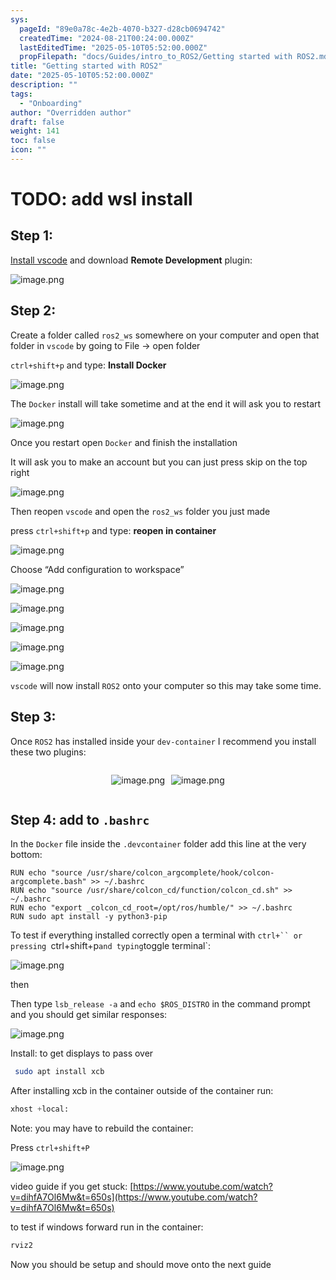 ```yaml
---
sys:
  pageId: "89e0a78c-4e2b-4070-b327-d28cb0694742"
  createdTime: "2024-08-21T00:24:00.000Z"
  lastEditedTime: "2025-05-10T05:52:00.000Z"
  propFilepath: "docs/Guides/intro_to_ROS2/Getting started with ROS2.md"
title: "Getting started with ROS2"
date: "2025-05-10T05:52:00.000Z"
description: ""
tags:
  - "Onboarding"
author: "Overridden author"
draft: false
weight: 141
toc: false
icon: ""
---
```


# TODO: add wsl install

## Step 1:

[Install vscode](https://code.visualstudio.com/download) and download **Remote Development** plugin:

![image.png](https://prod-files-secure.s3.us-west-2.amazonaws.com/d518164a-d88e-44d1-a4ee-3adb3bd8bce0/efb52993-1881-4a40-b95e-6f020334f022/image.png?X-Amz-Algorithm=AWS4-HMAC-SHA256&X-Amz-Content-Sha256=UNSIGNED-PAYLOAD&X-Amz-Credential=ASIAZI2LB466XKHT7DMV%2F20250707%2Fus-west-2%2Fs3%2Faws4_request&X-Amz-Date=20250707T091246Z&X-Amz-Expires=3600&X-Amz-Security-Token=IQoJb3JpZ2luX2VjEGYaCXVzLXdlc3QtMiJHMEUCIES%2FpJAzZl0pSl%2F9aPfPxz%2BFBIC37%2FigqEeYqfp4wX68AiEAtqeiQLg7EFIfoQBPY6fWDkQtnrPqADn8t177E7l6MNEq%2FwMIbxAAGgw2Mzc0MjMxODM4MDUiDFP4jAA6AMp0bDbfPCrcA3tOijIMdm1Dj6W5wZ6CS1EEaXbPGL1yzfzlvbPjjc1QzDyraJ8rIGm%2BEcAgyBvfWtoUThn%2FEwmaBo7qc2i8RQKFsjCxh1wiraUiTkyg9dXtlM7G9iMx51wV8jGZqtnBJ3CHFhDT1kaKgI%2Fg7gti%2FdC0JpeIAcJ4qXGBWUczFEX0jG2v0y5qoebfqhySZWgNZfcIpc9Oif%2FNPuYXuDCvblp8PY0XcWgJ6R0SLSeEQF4v0IQ%2BIS6tb2SV2aAhdsIGqw9ocyaoG%2Bp8L4O8d4WvalUs4fbHPHHyuzqloEf2%2FlZDxMkkt7P9rPXGEuLrY6%2FLBQsXitikHpONnm6vEKGtY3RTCHoYNazsHtD%2FT%2FLy9QWBIbHHGBq1U9ZGDi8R%2BEHFMHxw8Rj9IV7%2FqC4PlBcPRyR%2FRb%2F0I4%2Bbu8V2NabidqFjQsNIdRoRGpNY%2FSOKq4fZ8mlVrPMmpTuPZZmRD%2FEkJW%2BAPR5awEMElrmvFosNP70wtkCh63s9CXiMU0GeWTjozcoDFHKDvmsqEXBG217kOwVAG8GFJTePUNnpvXAm8P059TMEOJi5d4HVMbdAb1N7OJI%2BSM%2FeaGPAG0dGPvMZ8x5IyBJHcYvLcmNQGkXVBFdjhx%2BD%2FN0gbQAuVjBmMK67rcMGOqUBNRjOGo%2F3b3PCbksVuWUHw9WVdpcmLotD1r2mwKRkGA5AnxLv7GjYJEBckIPT8tlKFx67z4ioNq7u3xtf8DZe3Mc9LgntmS58XlJky7a6PpI9m7JRmV7Pfp1iZ9KImNayUeBHukNny7miKlCAG6K%2B%2Fc1f3hDNcJ7ChnaDe6s2mebYWsaNOrrPkj6NTIC7KiXEPtnJ%2BujkKnfQRI2N3Z9xVCKa6VV9&X-Amz-Signature=f3eaf6b2a484c66e6965376e10765b8ac9fa360a20a38a5c70f73a274299827b&X-Amz-SignedHeaders=host&x-amz-checksum-mode=ENABLED&x-id=GetObject)

## Step 2:

Create a folder called `ros2_ws` somewhere on your computer and open that folder in `vscode` by going to File → open folder 

`ctrl+shift+p` and type: **Install Docker**

![image.png](https://prod-files-secure.s3.us-west-2.amazonaws.com/d518164a-d88e-44d1-a4ee-3adb3bd8bce0/2269dc0e-1cd5-47ff-bceb-c04ad9b2eab0/image.png?X-Amz-Algorithm=AWS4-HMAC-SHA256&X-Amz-Content-Sha256=UNSIGNED-PAYLOAD&X-Amz-Credential=ASIAZI2LB466XKHT7DMV%2F20250707%2Fus-west-2%2Fs3%2Faws4_request&X-Amz-Date=20250707T091246Z&X-Amz-Expires=3600&X-Amz-Security-Token=IQoJb3JpZ2luX2VjEGYaCXVzLXdlc3QtMiJHMEUCIES%2FpJAzZl0pSl%2F9aPfPxz%2BFBIC37%2FigqEeYqfp4wX68AiEAtqeiQLg7EFIfoQBPY6fWDkQtnrPqADn8t177E7l6MNEq%2FwMIbxAAGgw2Mzc0MjMxODM4MDUiDFP4jAA6AMp0bDbfPCrcA3tOijIMdm1Dj6W5wZ6CS1EEaXbPGL1yzfzlvbPjjc1QzDyraJ8rIGm%2BEcAgyBvfWtoUThn%2FEwmaBo7qc2i8RQKFsjCxh1wiraUiTkyg9dXtlM7G9iMx51wV8jGZqtnBJ3CHFhDT1kaKgI%2Fg7gti%2FdC0JpeIAcJ4qXGBWUczFEX0jG2v0y5qoebfqhySZWgNZfcIpc9Oif%2FNPuYXuDCvblp8PY0XcWgJ6R0SLSeEQF4v0IQ%2BIS6tb2SV2aAhdsIGqw9ocyaoG%2Bp8L4O8d4WvalUs4fbHPHHyuzqloEf2%2FlZDxMkkt7P9rPXGEuLrY6%2FLBQsXitikHpONnm6vEKGtY3RTCHoYNazsHtD%2FT%2FLy9QWBIbHHGBq1U9ZGDi8R%2BEHFMHxw8Rj9IV7%2FqC4PlBcPRyR%2FRb%2F0I4%2Bbu8V2NabidqFjQsNIdRoRGpNY%2FSOKq4fZ8mlVrPMmpTuPZZmRD%2FEkJW%2BAPR5awEMElrmvFosNP70wtkCh63s9CXiMU0GeWTjozcoDFHKDvmsqEXBG217kOwVAG8GFJTePUNnpvXAm8P059TMEOJi5d4HVMbdAb1N7OJI%2BSM%2FeaGPAG0dGPvMZ8x5IyBJHcYvLcmNQGkXVBFdjhx%2BD%2FN0gbQAuVjBmMK67rcMGOqUBNRjOGo%2F3b3PCbksVuWUHw9WVdpcmLotD1r2mwKRkGA5AnxLv7GjYJEBckIPT8tlKFx67z4ioNq7u3xtf8DZe3Mc9LgntmS58XlJky7a6PpI9m7JRmV7Pfp1iZ9KImNayUeBHukNny7miKlCAG6K%2B%2Fc1f3hDNcJ7ChnaDe6s2mebYWsaNOrrPkj6NTIC7KiXEPtnJ%2BujkKnfQRI2N3Z9xVCKa6VV9&X-Amz-Signature=e96d101a8455eb853b9580d664fc42dbac1dec9d250cf1399d2f547e44ce784c&X-Amz-SignedHeaders=host&x-amz-checksum-mode=ENABLED&x-id=GetObject)

The `Docker` install will take sometime and at the end it will ask you to restart

![image.png](https://prod-files-secure.s3.us-west-2.amazonaws.com/d518164a-d88e-44d1-a4ee-3adb3bd8bce0/ed233f78-be33-4b1f-b89c-9c346c0e961e/image.png?X-Amz-Algorithm=AWS4-HMAC-SHA256&X-Amz-Content-Sha256=UNSIGNED-PAYLOAD&X-Amz-Credential=ASIAZI2LB466XKHT7DMV%2F20250707%2Fus-west-2%2Fs3%2Faws4_request&X-Amz-Date=20250707T091246Z&X-Amz-Expires=3600&X-Amz-Security-Token=IQoJb3JpZ2luX2VjEGYaCXVzLXdlc3QtMiJHMEUCIES%2FpJAzZl0pSl%2F9aPfPxz%2BFBIC37%2FigqEeYqfp4wX68AiEAtqeiQLg7EFIfoQBPY6fWDkQtnrPqADn8t177E7l6MNEq%2FwMIbxAAGgw2Mzc0MjMxODM4MDUiDFP4jAA6AMp0bDbfPCrcA3tOijIMdm1Dj6W5wZ6CS1EEaXbPGL1yzfzlvbPjjc1QzDyraJ8rIGm%2BEcAgyBvfWtoUThn%2FEwmaBo7qc2i8RQKFsjCxh1wiraUiTkyg9dXtlM7G9iMx51wV8jGZqtnBJ3CHFhDT1kaKgI%2Fg7gti%2FdC0JpeIAcJ4qXGBWUczFEX0jG2v0y5qoebfqhySZWgNZfcIpc9Oif%2FNPuYXuDCvblp8PY0XcWgJ6R0SLSeEQF4v0IQ%2BIS6tb2SV2aAhdsIGqw9ocyaoG%2Bp8L4O8d4WvalUs4fbHPHHyuzqloEf2%2FlZDxMkkt7P9rPXGEuLrY6%2FLBQsXitikHpONnm6vEKGtY3RTCHoYNazsHtD%2FT%2FLy9QWBIbHHGBq1U9ZGDi8R%2BEHFMHxw8Rj9IV7%2FqC4PlBcPRyR%2FRb%2F0I4%2Bbu8V2NabidqFjQsNIdRoRGpNY%2FSOKq4fZ8mlVrPMmpTuPZZmRD%2FEkJW%2BAPR5awEMElrmvFosNP70wtkCh63s9CXiMU0GeWTjozcoDFHKDvmsqEXBG217kOwVAG8GFJTePUNnpvXAm8P059TMEOJi5d4HVMbdAb1N7OJI%2BSM%2FeaGPAG0dGPvMZ8x5IyBJHcYvLcmNQGkXVBFdjhx%2BD%2FN0gbQAuVjBmMK67rcMGOqUBNRjOGo%2F3b3PCbksVuWUHw9WVdpcmLotD1r2mwKRkGA5AnxLv7GjYJEBckIPT8tlKFx67z4ioNq7u3xtf8DZe3Mc9LgntmS58XlJky7a6PpI9m7JRmV7Pfp1iZ9KImNayUeBHukNny7miKlCAG6K%2B%2Fc1f3hDNcJ7ChnaDe6s2mebYWsaNOrrPkj6NTIC7KiXEPtnJ%2BujkKnfQRI2N3Z9xVCKa6VV9&X-Amz-Signature=9b41bec0b9808cddbf120ba97012671e4fe3b7cc600172ad264685b6bf099d5c&X-Amz-SignedHeaders=host&x-amz-checksum-mode=ENABLED&x-id=GetObject)

Once you restart open `Docker` and finish the installation

It will ask you to make an account but you can just press skip on the top right

![image.png](https://prod-files-secure.s3.us-west-2.amazonaws.com/d518164a-d88e-44d1-a4ee-3adb3bd8bce0/21010ad9-1659-4fd9-9f59-9932a09b2a3d/image.png?X-Amz-Algorithm=AWS4-HMAC-SHA256&X-Amz-Content-Sha256=UNSIGNED-PAYLOAD&X-Amz-Credential=ASIAZI2LB466XKHT7DMV%2F20250707%2Fus-west-2%2Fs3%2Faws4_request&X-Amz-Date=20250707T091246Z&X-Amz-Expires=3600&X-Amz-Security-Token=IQoJb3JpZ2luX2VjEGYaCXVzLXdlc3QtMiJHMEUCIES%2FpJAzZl0pSl%2F9aPfPxz%2BFBIC37%2FigqEeYqfp4wX68AiEAtqeiQLg7EFIfoQBPY6fWDkQtnrPqADn8t177E7l6MNEq%2FwMIbxAAGgw2Mzc0MjMxODM4MDUiDFP4jAA6AMp0bDbfPCrcA3tOijIMdm1Dj6W5wZ6CS1EEaXbPGL1yzfzlvbPjjc1QzDyraJ8rIGm%2BEcAgyBvfWtoUThn%2FEwmaBo7qc2i8RQKFsjCxh1wiraUiTkyg9dXtlM7G9iMx51wV8jGZqtnBJ3CHFhDT1kaKgI%2Fg7gti%2FdC0JpeIAcJ4qXGBWUczFEX0jG2v0y5qoebfqhySZWgNZfcIpc9Oif%2FNPuYXuDCvblp8PY0XcWgJ6R0SLSeEQF4v0IQ%2BIS6tb2SV2aAhdsIGqw9ocyaoG%2Bp8L4O8d4WvalUs4fbHPHHyuzqloEf2%2FlZDxMkkt7P9rPXGEuLrY6%2FLBQsXitikHpONnm6vEKGtY3RTCHoYNazsHtD%2FT%2FLy9QWBIbHHGBq1U9ZGDi8R%2BEHFMHxw8Rj9IV7%2FqC4PlBcPRyR%2FRb%2F0I4%2Bbu8V2NabidqFjQsNIdRoRGpNY%2FSOKq4fZ8mlVrPMmpTuPZZmRD%2FEkJW%2BAPR5awEMElrmvFosNP70wtkCh63s9CXiMU0GeWTjozcoDFHKDvmsqEXBG217kOwVAG8GFJTePUNnpvXAm8P059TMEOJi5d4HVMbdAb1N7OJI%2BSM%2FeaGPAG0dGPvMZ8x5IyBJHcYvLcmNQGkXVBFdjhx%2BD%2FN0gbQAuVjBmMK67rcMGOqUBNRjOGo%2F3b3PCbksVuWUHw9WVdpcmLotD1r2mwKRkGA5AnxLv7GjYJEBckIPT8tlKFx67z4ioNq7u3xtf8DZe3Mc9LgntmS58XlJky7a6PpI9m7JRmV7Pfp1iZ9KImNayUeBHukNny7miKlCAG6K%2B%2Fc1f3hDNcJ7ChnaDe6s2mebYWsaNOrrPkj6NTIC7KiXEPtnJ%2BujkKnfQRI2N3Z9xVCKa6VV9&X-Amz-Signature=7b0ebce73742023590e9db4e618faa54a7480e6ee3ddd533028a7db04c3449ae&X-Amz-SignedHeaders=host&x-amz-checksum-mode=ENABLED&x-id=GetObject)

Then reopen `vscode` and open the `ros2_ws` folder you just made

press `ctrl+shift+p` and type: **reopen in container**

![image.png](https://prod-files-secure.s3.us-west-2.amazonaws.com/d518164a-d88e-44d1-a4ee-3adb3bd8bce0/4e93b8c2-41ad-488c-8095-c74205196118/image.png?X-Amz-Algorithm=AWS4-HMAC-SHA256&X-Amz-Content-Sha256=UNSIGNED-PAYLOAD&X-Amz-Credential=ASIAZI2LB466XKHT7DMV%2F20250707%2Fus-west-2%2Fs3%2Faws4_request&X-Amz-Date=20250707T091246Z&X-Amz-Expires=3600&X-Amz-Security-Token=IQoJb3JpZ2luX2VjEGYaCXVzLXdlc3QtMiJHMEUCIES%2FpJAzZl0pSl%2F9aPfPxz%2BFBIC37%2FigqEeYqfp4wX68AiEAtqeiQLg7EFIfoQBPY6fWDkQtnrPqADn8t177E7l6MNEq%2FwMIbxAAGgw2Mzc0MjMxODM4MDUiDFP4jAA6AMp0bDbfPCrcA3tOijIMdm1Dj6W5wZ6CS1EEaXbPGL1yzfzlvbPjjc1QzDyraJ8rIGm%2BEcAgyBvfWtoUThn%2FEwmaBo7qc2i8RQKFsjCxh1wiraUiTkyg9dXtlM7G9iMx51wV8jGZqtnBJ3CHFhDT1kaKgI%2Fg7gti%2FdC0JpeIAcJ4qXGBWUczFEX0jG2v0y5qoebfqhySZWgNZfcIpc9Oif%2FNPuYXuDCvblp8PY0XcWgJ6R0SLSeEQF4v0IQ%2BIS6tb2SV2aAhdsIGqw9ocyaoG%2Bp8L4O8d4WvalUs4fbHPHHyuzqloEf2%2FlZDxMkkt7P9rPXGEuLrY6%2FLBQsXitikHpONnm6vEKGtY3RTCHoYNazsHtD%2FT%2FLy9QWBIbHHGBq1U9ZGDi8R%2BEHFMHxw8Rj9IV7%2FqC4PlBcPRyR%2FRb%2F0I4%2Bbu8V2NabidqFjQsNIdRoRGpNY%2FSOKq4fZ8mlVrPMmpTuPZZmRD%2FEkJW%2BAPR5awEMElrmvFosNP70wtkCh63s9CXiMU0GeWTjozcoDFHKDvmsqEXBG217kOwVAG8GFJTePUNnpvXAm8P059TMEOJi5d4HVMbdAb1N7OJI%2BSM%2FeaGPAG0dGPvMZ8x5IyBJHcYvLcmNQGkXVBFdjhx%2BD%2FN0gbQAuVjBmMK67rcMGOqUBNRjOGo%2F3b3PCbksVuWUHw9WVdpcmLotD1r2mwKRkGA5AnxLv7GjYJEBckIPT8tlKFx67z4ioNq7u3xtf8DZe3Mc9LgntmS58XlJky7a6PpI9m7JRmV7Pfp1iZ9KImNayUeBHukNny7miKlCAG6K%2B%2Fc1f3hDNcJ7ChnaDe6s2mebYWsaNOrrPkj6NTIC7KiXEPtnJ%2BujkKnfQRI2N3Z9xVCKa6VV9&X-Amz-Signature=50a0b2e8eb06be5dddb08b883cdc802fbd5b8662acdfcd45ae37464092ce4c30&X-Amz-SignedHeaders=host&x-amz-checksum-mode=ENABLED&x-id=GetObject)

Choose “Add configuration to workspace”

![image.png](https://prod-files-secure.s3.us-west-2.amazonaws.com/d518164a-d88e-44d1-a4ee-3adb3bd8bce0/9560b282-5060-4989-ba37-97e7b2c22476/image.png?X-Amz-Algorithm=AWS4-HMAC-SHA256&X-Amz-Content-Sha256=UNSIGNED-PAYLOAD&X-Amz-Credential=ASIAZI2LB466XKHT7DMV%2F20250707%2Fus-west-2%2Fs3%2Faws4_request&X-Amz-Date=20250707T091246Z&X-Amz-Expires=3600&X-Amz-Security-Token=IQoJb3JpZ2luX2VjEGYaCXVzLXdlc3QtMiJHMEUCIES%2FpJAzZl0pSl%2F9aPfPxz%2BFBIC37%2FigqEeYqfp4wX68AiEAtqeiQLg7EFIfoQBPY6fWDkQtnrPqADn8t177E7l6MNEq%2FwMIbxAAGgw2Mzc0MjMxODM4MDUiDFP4jAA6AMp0bDbfPCrcA3tOijIMdm1Dj6W5wZ6CS1EEaXbPGL1yzfzlvbPjjc1QzDyraJ8rIGm%2BEcAgyBvfWtoUThn%2FEwmaBo7qc2i8RQKFsjCxh1wiraUiTkyg9dXtlM7G9iMx51wV8jGZqtnBJ3CHFhDT1kaKgI%2Fg7gti%2FdC0JpeIAcJ4qXGBWUczFEX0jG2v0y5qoebfqhySZWgNZfcIpc9Oif%2FNPuYXuDCvblp8PY0XcWgJ6R0SLSeEQF4v0IQ%2BIS6tb2SV2aAhdsIGqw9ocyaoG%2Bp8L4O8d4WvalUs4fbHPHHyuzqloEf2%2FlZDxMkkt7P9rPXGEuLrY6%2FLBQsXitikHpONnm6vEKGtY3RTCHoYNazsHtD%2FT%2FLy9QWBIbHHGBq1U9ZGDi8R%2BEHFMHxw8Rj9IV7%2FqC4PlBcPRyR%2FRb%2F0I4%2Bbu8V2NabidqFjQsNIdRoRGpNY%2FSOKq4fZ8mlVrPMmpTuPZZmRD%2FEkJW%2BAPR5awEMElrmvFosNP70wtkCh63s9CXiMU0GeWTjozcoDFHKDvmsqEXBG217kOwVAG8GFJTePUNnpvXAm8P059TMEOJi5d4HVMbdAb1N7OJI%2BSM%2FeaGPAG0dGPvMZ8x5IyBJHcYvLcmNQGkXVBFdjhx%2BD%2FN0gbQAuVjBmMK67rcMGOqUBNRjOGo%2F3b3PCbksVuWUHw9WVdpcmLotD1r2mwKRkGA5AnxLv7GjYJEBckIPT8tlKFx67z4ioNq7u3xtf8DZe3Mc9LgntmS58XlJky7a6PpI9m7JRmV7Pfp1iZ9KImNayUeBHukNny7miKlCAG6K%2B%2Fc1f3hDNcJ7ChnaDe6s2mebYWsaNOrrPkj6NTIC7KiXEPtnJ%2BujkKnfQRI2N3Z9xVCKa6VV9&X-Amz-Signature=9fabd3f4621f8534e2d476bd8782903d9e6843398d4e5333875f940647835e14&X-Amz-SignedHeaders=host&x-amz-checksum-mode=ENABLED&x-id=GetObject)

![image.png](https://prod-files-secure.s3.us-west-2.amazonaws.com/d518164a-d88e-44d1-a4ee-3adb3bd8bce0/2ee63f81-886b-48e8-a553-dc6e5eac99e4/image.png?X-Amz-Algorithm=AWS4-HMAC-SHA256&X-Amz-Content-Sha256=UNSIGNED-PAYLOAD&X-Amz-Credential=ASIAZI2LB466XKHT7DMV%2F20250707%2Fus-west-2%2Fs3%2Faws4_request&X-Amz-Date=20250707T091246Z&X-Amz-Expires=3600&X-Amz-Security-Token=IQoJb3JpZ2luX2VjEGYaCXVzLXdlc3QtMiJHMEUCIES%2FpJAzZl0pSl%2F9aPfPxz%2BFBIC37%2FigqEeYqfp4wX68AiEAtqeiQLg7EFIfoQBPY6fWDkQtnrPqADn8t177E7l6MNEq%2FwMIbxAAGgw2Mzc0MjMxODM4MDUiDFP4jAA6AMp0bDbfPCrcA3tOijIMdm1Dj6W5wZ6CS1EEaXbPGL1yzfzlvbPjjc1QzDyraJ8rIGm%2BEcAgyBvfWtoUThn%2FEwmaBo7qc2i8RQKFsjCxh1wiraUiTkyg9dXtlM7G9iMx51wV8jGZqtnBJ3CHFhDT1kaKgI%2Fg7gti%2FdC0JpeIAcJ4qXGBWUczFEX0jG2v0y5qoebfqhySZWgNZfcIpc9Oif%2FNPuYXuDCvblp8PY0XcWgJ6R0SLSeEQF4v0IQ%2BIS6tb2SV2aAhdsIGqw9ocyaoG%2Bp8L4O8d4WvalUs4fbHPHHyuzqloEf2%2FlZDxMkkt7P9rPXGEuLrY6%2FLBQsXitikHpONnm6vEKGtY3RTCHoYNazsHtD%2FT%2FLy9QWBIbHHGBq1U9ZGDi8R%2BEHFMHxw8Rj9IV7%2FqC4PlBcPRyR%2FRb%2F0I4%2Bbu8V2NabidqFjQsNIdRoRGpNY%2FSOKq4fZ8mlVrPMmpTuPZZmRD%2FEkJW%2BAPR5awEMElrmvFosNP70wtkCh63s9CXiMU0GeWTjozcoDFHKDvmsqEXBG217kOwVAG8GFJTePUNnpvXAm8P059TMEOJi5d4HVMbdAb1N7OJI%2BSM%2FeaGPAG0dGPvMZ8x5IyBJHcYvLcmNQGkXVBFdjhx%2BD%2FN0gbQAuVjBmMK67rcMGOqUBNRjOGo%2F3b3PCbksVuWUHw9WVdpcmLotD1r2mwKRkGA5AnxLv7GjYJEBckIPT8tlKFx67z4ioNq7u3xtf8DZe3Mc9LgntmS58XlJky7a6PpI9m7JRmV7Pfp1iZ9KImNayUeBHukNny7miKlCAG6K%2B%2Fc1f3hDNcJ7ChnaDe6s2mebYWsaNOrrPkj6NTIC7KiXEPtnJ%2BujkKnfQRI2N3Z9xVCKa6VV9&X-Amz-Signature=eebef338f1f4be353fbb111195bc2af9a43f0c948b3d9d1a4678f3674d04f123&X-Amz-SignedHeaders=host&x-amz-checksum-mode=ENABLED&x-id=GetObject)

![image.png](https://prod-files-secure.s3.us-west-2.amazonaws.com/d518164a-d88e-44d1-a4ee-3adb3bd8bce0/ae1580b2-b048-407e-aed9-b584224a7a04/image.png?X-Amz-Algorithm=AWS4-HMAC-SHA256&X-Amz-Content-Sha256=UNSIGNED-PAYLOAD&X-Amz-Credential=ASIAZI2LB466XKHT7DMV%2F20250707%2Fus-west-2%2Fs3%2Faws4_request&X-Amz-Date=20250707T091246Z&X-Amz-Expires=3600&X-Amz-Security-Token=IQoJb3JpZ2luX2VjEGYaCXVzLXdlc3QtMiJHMEUCIES%2FpJAzZl0pSl%2F9aPfPxz%2BFBIC37%2FigqEeYqfp4wX68AiEAtqeiQLg7EFIfoQBPY6fWDkQtnrPqADn8t177E7l6MNEq%2FwMIbxAAGgw2Mzc0MjMxODM4MDUiDFP4jAA6AMp0bDbfPCrcA3tOijIMdm1Dj6W5wZ6CS1EEaXbPGL1yzfzlvbPjjc1QzDyraJ8rIGm%2BEcAgyBvfWtoUThn%2FEwmaBo7qc2i8RQKFsjCxh1wiraUiTkyg9dXtlM7G9iMx51wV8jGZqtnBJ3CHFhDT1kaKgI%2Fg7gti%2FdC0JpeIAcJ4qXGBWUczFEX0jG2v0y5qoebfqhySZWgNZfcIpc9Oif%2FNPuYXuDCvblp8PY0XcWgJ6R0SLSeEQF4v0IQ%2BIS6tb2SV2aAhdsIGqw9ocyaoG%2Bp8L4O8d4WvalUs4fbHPHHyuzqloEf2%2FlZDxMkkt7P9rPXGEuLrY6%2FLBQsXitikHpONnm6vEKGtY3RTCHoYNazsHtD%2FT%2FLy9QWBIbHHGBq1U9ZGDi8R%2BEHFMHxw8Rj9IV7%2FqC4PlBcPRyR%2FRb%2F0I4%2Bbu8V2NabidqFjQsNIdRoRGpNY%2FSOKq4fZ8mlVrPMmpTuPZZmRD%2FEkJW%2BAPR5awEMElrmvFosNP70wtkCh63s9CXiMU0GeWTjozcoDFHKDvmsqEXBG217kOwVAG8GFJTePUNnpvXAm8P059TMEOJi5d4HVMbdAb1N7OJI%2BSM%2FeaGPAG0dGPvMZ8x5IyBJHcYvLcmNQGkXVBFdjhx%2BD%2FN0gbQAuVjBmMK67rcMGOqUBNRjOGo%2F3b3PCbksVuWUHw9WVdpcmLotD1r2mwKRkGA5AnxLv7GjYJEBckIPT8tlKFx67z4ioNq7u3xtf8DZe3Mc9LgntmS58XlJky7a6PpI9m7JRmV7Pfp1iZ9KImNayUeBHukNny7miKlCAG6K%2B%2Fc1f3hDNcJ7ChnaDe6s2mebYWsaNOrrPkj6NTIC7KiXEPtnJ%2BujkKnfQRI2N3Z9xVCKa6VV9&X-Amz-Signature=87c549610fabbaefedb701a7a0fa4ea5fb6863989c9b1d2c3ffc82f4ecf408c7&X-Amz-SignedHeaders=host&x-amz-checksum-mode=ENABLED&x-id=GetObject)

![image.png](https://prod-files-secure.s3.us-west-2.amazonaws.com/d518164a-d88e-44d1-a4ee-3adb3bd8bce0/53255b28-f75e-430f-b9e3-c0ac8577e42b/image.png?X-Amz-Algorithm=AWS4-HMAC-SHA256&X-Amz-Content-Sha256=UNSIGNED-PAYLOAD&X-Amz-Credential=ASIAZI2LB466XKHT7DMV%2F20250707%2Fus-west-2%2Fs3%2Faws4_request&X-Amz-Date=20250707T091246Z&X-Amz-Expires=3600&X-Amz-Security-Token=IQoJb3JpZ2luX2VjEGYaCXVzLXdlc3QtMiJHMEUCIES%2FpJAzZl0pSl%2F9aPfPxz%2BFBIC37%2FigqEeYqfp4wX68AiEAtqeiQLg7EFIfoQBPY6fWDkQtnrPqADn8t177E7l6MNEq%2FwMIbxAAGgw2Mzc0MjMxODM4MDUiDFP4jAA6AMp0bDbfPCrcA3tOijIMdm1Dj6W5wZ6CS1EEaXbPGL1yzfzlvbPjjc1QzDyraJ8rIGm%2BEcAgyBvfWtoUThn%2FEwmaBo7qc2i8RQKFsjCxh1wiraUiTkyg9dXtlM7G9iMx51wV8jGZqtnBJ3CHFhDT1kaKgI%2Fg7gti%2FdC0JpeIAcJ4qXGBWUczFEX0jG2v0y5qoebfqhySZWgNZfcIpc9Oif%2FNPuYXuDCvblp8PY0XcWgJ6R0SLSeEQF4v0IQ%2BIS6tb2SV2aAhdsIGqw9ocyaoG%2Bp8L4O8d4WvalUs4fbHPHHyuzqloEf2%2FlZDxMkkt7P9rPXGEuLrY6%2FLBQsXitikHpONnm6vEKGtY3RTCHoYNazsHtD%2FT%2FLy9QWBIbHHGBq1U9ZGDi8R%2BEHFMHxw8Rj9IV7%2FqC4PlBcPRyR%2FRb%2F0I4%2Bbu8V2NabidqFjQsNIdRoRGpNY%2FSOKq4fZ8mlVrPMmpTuPZZmRD%2FEkJW%2BAPR5awEMElrmvFosNP70wtkCh63s9CXiMU0GeWTjozcoDFHKDvmsqEXBG217kOwVAG8GFJTePUNnpvXAm8P059TMEOJi5d4HVMbdAb1N7OJI%2BSM%2FeaGPAG0dGPvMZ8x5IyBJHcYvLcmNQGkXVBFdjhx%2BD%2FN0gbQAuVjBmMK67rcMGOqUBNRjOGo%2F3b3PCbksVuWUHw9WVdpcmLotD1r2mwKRkGA5AnxLv7GjYJEBckIPT8tlKFx67z4ioNq7u3xtf8DZe3Mc9LgntmS58XlJky7a6PpI9m7JRmV7Pfp1iZ9KImNayUeBHukNny7miKlCAG6K%2B%2Fc1f3hDNcJ7ChnaDe6s2mebYWsaNOrrPkj6NTIC7KiXEPtnJ%2BujkKnfQRI2N3Z9xVCKa6VV9&X-Amz-Signature=33418a5843bbf2cc4b56d81308abce94fafecfdda05c9cbc9c9950bd1818ce64&X-Amz-SignedHeaders=host&x-amz-checksum-mode=ENABLED&x-id=GetObject)

![image.png](https://prod-files-secure.s3.us-west-2.amazonaws.com/d518164a-d88e-44d1-a4ee-3adb3bd8bce0/7c562767-5af9-4ffb-97d1-327bcdf4ee00/image.png?X-Amz-Algorithm=AWS4-HMAC-SHA256&X-Amz-Content-Sha256=UNSIGNED-PAYLOAD&X-Amz-Credential=ASIAZI2LB466XKHT7DMV%2F20250707%2Fus-west-2%2Fs3%2Faws4_request&X-Amz-Date=20250707T091246Z&X-Amz-Expires=3600&X-Amz-Security-Token=IQoJb3JpZ2luX2VjEGYaCXVzLXdlc3QtMiJHMEUCIES%2FpJAzZl0pSl%2F9aPfPxz%2BFBIC37%2FigqEeYqfp4wX68AiEAtqeiQLg7EFIfoQBPY6fWDkQtnrPqADn8t177E7l6MNEq%2FwMIbxAAGgw2Mzc0MjMxODM4MDUiDFP4jAA6AMp0bDbfPCrcA3tOijIMdm1Dj6W5wZ6CS1EEaXbPGL1yzfzlvbPjjc1QzDyraJ8rIGm%2BEcAgyBvfWtoUThn%2FEwmaBo7qc2i8RQKFsjCxh1wiraUiTkyg9dXtlM7G9iMx51wV8jGZqtnBJ3CHFhDT1kaKgI%2Fg7gti%2FdC0JpeIAcJ4qXGBWUczFEX0jG2v0y5qoebfqhySZWgNZfcIpc9Oif%2FNPuYXuDCvblp8PY0XcWgJ6R0SLSeEQF4v0IQ%2BIS6tb2SV2aAhdsIGqw9ocyaoG%2Bp8L4O8d4WvalUs4fbHPHHyuzqloEf2%2FlZDxMkkt7P9rPXGEuLrY6%2FLBQsXitikHpONnm6vEKGtY3RTCHoYNazsHtD%2FT%2FLy9QWBIbHHGBq1U9ZGDi8R%2BEHFMHxw8Rj9IV7%2FqC4PlBcPRyR%2FRb%2F0I4%2Bbu8V2NabidqFjQsNIdRoRGpNY%2FSOKq4fZ8mlVrPMmpTuPZZmRD%2FEkJW%2BAPR5awEMElrmvFosNP70wtkCh63s9CXiMU0GeWTjozcoDFHKDvmsqEXBG217kOwVAG8GFJTePUNnpvXAm8P059TMEOJi5d4HVMbdAb1N7OJI%2BSM%2FeaGPAG0dGPvMZ8x5IyBJHcYvLcmNQGkXVBFdjhx%2BD%2FN0gbQAuVjBmMK67rcMGOqUBNRjOGo%2F3b3PCbksVuWUHw9WVdpcmLotD1r2mwKRkGA5AnxLv7GjYJEBckIPT8tlKFx67z4ioNq7u3xtf8DZe3Mc9LgntmS58XlJky7a6PpI9m7JRmV7Pfp1iZ9KImNayUeBHukNny7miKlCAG6K%2B%2Fc1f3hDNcJ7ChnaDe6s2mebYWsaNOrrPkj6NTIC7KiXEPtnJ%2BujkKnfQRI2N3Z9xVCKa6VV9&X-Amz-Signature=f021537d1d5e546b526fe5c32db5847b9b5850c7a4735aba15c2186a9acb47ea&X-Amz-SignedHeaders=host&x-amz-checksum-mode=ENABLED&x-id=GetObject)

`vscode` will now install `ROS2` onto your computer so this may take some time.

## Step 3:

Once `ROS2` has installed inside your `dev-container` I recommend you install these two plugins:

<div style="display: flex;flex-direction: row; column-gap:10px; max-width: 630px;justify-content: center;">
<div>

![image.png](https://prod-files-secure.s3.us-west-2.amazonaws.com/d518164a-d88e-44d1-a4ee-3adb3bd8bce0/3fc3d550-5a54-4ba1-ba6b-faa01cdb7369/image.png?X-Amz-Algorithm=AWS4-HMAC-SHA256&X-Amz-Content-Sha256=UNSIGNED-PAYLOAD&X-Amz-Credential=ASIAZI2LB466RDYDUUE3%2F20250707%2Fus-west-2%2Fs3%2Faws4_request&X-Amz-Date=20250707T091248Z&X-Amz-Expires=3600&X-Amz-Security-Token=IQoJb3JpZ2luX2VjEGYaCXVzLXdlc3QtMiJHMEUCIQCSvcrIXmdMEyrOI5Iu0S71wGvTmolMPOCv5IbwAUOSBgIgMjGykr1g%2FlHbr7cOmYrG5eguPJbLyY2Y3%2BC%2F%2FTaPC40q%2FwMIbxAAGgw2Mzc0MjMxODM4MDUiDLXpa%2Fk6st6jOAnLoircA%2B7YjMs1TGdXY%2FdxGoTjE92tJZw8IGNS0PTpwzQlBmgwkssNPsk9jaQHoX1sYbuBdE61N3vb28SMV5QKpYBFEK90F2SWFDMgNz7mgMXh4rna7a%2FTLhNAuzjX%2B5O5oFeiRjyecQgbdPAEUQ73PrP4CnCaLmAx2DLmI7u%2BrmMkxGYUgCofxDrXDy1LWDE7IiInx9LORv%2Fg5cMQH9k3bMmKqlPmQejNlDNmmnexZHf6cmO61RkkofIPrhPR5SS76CofYw%2FCUWFty5rHXPWLBcz%2Frk%2BTIH%2BCbC17VO%2FQ20uGJXG133rcBp%2FDfKeMv5mOGL5SY0gHr4Ef3geIXXWD5IiBOu6sbvhCxyL13GhjCsTVzYNQJ9GTu98rHlwWkEM36NLFCBMcpJvZ1TdQ%2B0ZyfkPsKNcQgAOXUEPtj5yASsqniUcd4fVE7i%2FAoZP%2BWyEipSrUA%2Fo0tPP8NjGXsjjhoLXRjep5qhVNq%2B3KwygAnIvCx1V4G7a%2BZWsQaQzBYCNuxVP2HchrD75RxfG5nVDOkAi73HZakf58Pyy%2BM1ttgC4nqIVkJCXX2dF8lPKovM81gfArECtzSVBkPKOPryJmIWzrGHtZF8JClJlwSvW3Rn6y0I1GzQSSljWN1oTrVKaAMKq2rcMGOqUBNCTldORhAdYVjzPKQZnxgFzFPl32zdsroIbUsgx5cY09nk7JDYBjyd1Lfm7xsv9%2F5xVvv1UUwSqm0fOW85lxMHmz95TqLqscy6bg3PG%2Fo7oK9Wr8s7qxrGdGFO7FNsrI%2F%2F9o0e9A1aKkqOYu%2BBW0r0N5Qvie7VhSUVsLRkJ4v%2BNb9F1WqPC1xrHTmBKec1mhF9r3D%2BqMx99MQM1V9%2BmkyEq%2BJLgr&X-Amz-Signature=0096e734e0dbf38fcb6d91371726e0ebcda8e8698392dd98bc2965f29a81bfaa&X-Amz-SignedHeaders=host&x-amz-checksum-mode=ENABLED&x-id=GetObject)

</div>
<div>

![image.png](https://prod-files-secure.s3.us-west-2.amazonaws.com/d518164a-d88e-44d1-a4ee-3adb3bd8bce0/d994cc66-13c2-4093-a5a3-f84cf4601a82/image.png?X-Amz-Algorithm=AWS4-HMAC-SHA256&X-Amz-Content-Sha256=UNSIGNED-PAYLOAD&X-Amz-Credential=ASIAZI2LB466SLVMGZWM%2F20250707%2Fus-west-2%2Fs3%2Faws4_request&X-Amz-Date=20250707T091248Z&X-Amz-Expires=3600&X-Amz-Security-Token=IQoJb3JpZ2luX2VjEGYaCXVzLXdlc3QtMiJGMEQCIA3EZVUg%2BOoSLEG2OewQXcKEgxOX%2FRSNF3bmoEaPwYScAiAThctSYgLcnf%2FIgKeG%2FWzEZQGCu9er5qkmEX0Mi2JmSSr%2FAwhuEAAaDDYzNzQyMzE4MzgwNSIMdCxvspiE1a0Y0b13KtwDXeuQ0%2F31FzOHLrLU4cUV%2FvtYbNycCS%2B5CvEKjwwvkIrhQoF24u1BL1UnyrW%2FalIBIUKRFsbZ3gKfeCFrK4TSByKyeGvxJ%2FulqTcqA7Q6ur%2BdwYPYBiYyXdVzhMkFfQpTcun0sxP%2Fyq3UGQDM52bYSWpqWrKYbPUq6oG3dPLbSdAGn87Jsuh421EacJTZBeRMZJUnmTOpm2PVJrN57OPaERRYfV%2F7FB2F9I1aw2TzjjVBrTDPcNiRa7qKVN7%2B8Ynwff5j62SbP6k6sC45qw%2Ft0nyjiRz7QkEq2oVradmYVLrH3UiIZcqsJ%2FlvtwaRjWDKF5rShfXX7WaZO7D2BjL33Njsi%2FiXpEtSp4ExrMfqLYdOhiDt0kWeBTtj873a9wV%2BvjGmLiLF8xaMu1SQsKW156MfUWrjyKBUYAfnoQvMib5pXC1D3ER3Kn9yvNib7aSmK0QdMjnQ4OJwt1RJ4u3fTx4dI%2B82qMFujHVbpCtd1%2F03NxkZ7awO3QCAmJ%2F2DUnwct6h7qUOfmjuFG3%2BkNfCswSkFnLGfiFxBEgyYPc3RnyixvQqzAn6xkbeC2ajB%2BD6gP9c7dLwtNqtnWPQqEOP0310Llg9nKUmhbgJhLSQeYU4HyRDQHVygqZGk5kwkLKtwwY6pgFwFNGHCAr%2BO8LULyyQ%2FzRlV0P9DIbHXAlGVWnqkc9ONbxp51Jmqy%2F8OsZjd%2B28A%2BDIQ%2F25o7K0f6cPQyolixyorStefpyTKV1JXoPmcECJEuS%2FflYy6yjuFUOeSU%2Fl2apM9Q4d9UlTYBLLurOSFd8iqTbDg9WV3%2BEeAtZTN7Hw%2Bai2DcYwHyQW16xZXTwCj3TTrCTOe7tYJaKDx5sStvx6DDJk9KPM&X-Amz-Signature=0ad4a6d15fc565f331f151f3ed9de46f83cb73685a1a10878e3d8c898f5b6399&X-Amz-SignedHeaders=host&x-amz-checksum-mode=ENABLED&x-id=GetObject)

</div>
</div>

## Step 4: add to `.bashrc`

In the `Docker` file inside the `.devcontainer` folder add this line at the very bottom: 

```docker
RUN echo "source /usr/share/colcon_argcomplete/hook/colcon-argcomplete.bash" >> ~/.bashrc
RUN echo "source /usr/share/colcon_cd/function/colcon_cd.sh" >> ~/.bashrc
RUN echo "export _colcon_cd_root=/opt/ros/humble/" >> ~/.bashrc
RUN sudo apt install -y python3-pip 
```

To test if everything installed correctly open a terminal with `ctrl+`` or pressing `ctrl+shift+p` and typing `toggle terminal`:

![image.png](https://prod-files-secure.s3.us-west-2.amazonaws.com/d518164a-d88e-44d1-a4ee-3adb3bd8bce0/6a4943d8-b04e-4c02-9a58-775f3384d1a5/image.png?X-Amz-Algorithm=AWS4-HMAC-SHA256&X-Amz-Content-Sha256=UNSIGNED-PAYLOAD&X-Amz-Credential=ASIAZI2LB466XKHT7DMV%2F20250707%2Fus-west-2%2Fs3%2Faws4_request&X-Amz-Date=20250707T091246Z&X-Amz-Expires=3600&X-Amz-Security-Token=IQoJb3JpZ2luX2VjEGYaCXVzLXdlc3QtMiJHMEUCIES%2FpJAzZl0pSl%2F9aPfPxz%2BFBIC37%2FigqEeYqfp4wX68AiEAtqeiQLg7EFIfoQBPY6fWDkQtnrPqADn8t177E7l6MNEq%2FwMIbxAAGgw2Mzc0MjMxODM4MDUiDFP4jAA6AMp0bDbfPCrcA3tOijIMdm1Dj6W5wZ6CS1EEaXbPGL1yzfzlvbPjjc1QzDyraJ8rIGm%2BEcAgyBvfWtoUThn%2FEwmaBo7qc2i8RQKFsjCxh1wiraUiTkyg9dXtlM7G9iMx51wV8jGZqtnBJ3CHFhDT1kaKgI%2Fg7gti%2FdC0JpeIAcJ4qXGBWUczFEX0jG2v0y5qoebfqhySZWgNZfcIpc9Oif%2FNPuYXuDCvblp8PY0XcWgJ6R0SLSeEQF4v0IQ%2BIS6tb2SV2aAhdsIGqw9ocyaoG%2Bp8L4O8d4WvalUs4fbHPHHyuzqloEf2%2FlZDxMkkt7P9rPXGEuLrY6%2FLBQsXitikHpONnm6vEKGtY3RTCHoYNazsHtD%2FT%2FLy9QWBIbHHGBq1U9ZGDi8R%2BEHFMHxw8Rj9IV7%2FqC4PlBcPRyR%2FRb%2F0I4%2Bbu8V2NabidqFjQsNIdRoRGpNY%2FSOKq4fZ8mlVrPMmpTuPZZmRD%2FEkJW%2BAPR5awEMElrmvFosNP70wtkCh63s9CXiMU0GeWTjozcoDFHKDvmsqEXBG217kOwVAG8GFJTePUNnpvXAm8P059TMEOJi5d4HVMbdAb1N7OJI%2BSM%2FeaGPAG0dGPvMZ8x5IyBJHcYvLcmNQGkXVBFdjhx%2BD%2FN0gbQAuVjBmMK67rcMGOqUBNRjOGo%2F3b3PCbksVuWUHw9WVdpcmLotD1r2mwKRkGA5AnxLv7GjYJEBckIPT8tlKFx67z4ioNq7u3xtf8DZe3Mc9LgntmS58XlJky7a6PpI9m7JRmV7Pfp1iZ9KImNayUeBHukNny7miKlCAG6K%2B%2Fc1f3hDNcJ7ChnaDe6s2mebYWsaNOrrPkj6NTIC7KiXEPtnJ%2BujkKnfQRI2N3Z9xVCKa6VV9&X-Amz-Signature=b1c2c64ad1fe14796e4fca86b2eb5504dbacd1915a24ec9935f1ee0312ce5f94&X-Amz-SignedHeaders=host&x-amz-checksum-mode=ENABLED&x-id=GetObject)

then 

Then type `lsb_release -a` and `echo $ROS_DISTRO` in the command prompt and you should get similar responses:

![image.png](https://prod-files-secure.s3.us-west-2.amazonaws.com/d518164a-d88e-44d1-a4ee-3adb3bd8bce0/3e635dec-a805-4e85-8b9e-d000e5b71a4e/image.png?X-Amz-Algorithm=AWS4-HMAC-SHA256&X-Amz-Content-Sha256=UNSIGNED-PAYLOAD&X-Amz-Credential=ASIAZI2LB466XKHT7DMV%2F20250707%2Fus-west-2%2Fs3%2Faws4_request&X-Amz-Date=20250707T091246Z&X-Amz-Expires=3600&X-Amz-Security-Token=IQoJb3JpZ2luX2VjEGYaCXVzLXdlc3QtMiJHMEUCIES%2FpJAzZl0pSl%2F9aPfPxz%2BFBIC37%2FigqEeYqfp4wX68AiEAtqeiQLg7EFIfoQBPY6fWDkQtnrPqADn8t177E7l6MNEq%2FwMIbxAAGgw2Mzc0MjMxODM4MDUiDFP4jAA6AMp0bDbfPCrcA3tOijIMdm1Dj6W5wZ6CS1EEaXbPGL1yzfzlvbPjjc1QzDyraJ8rIGm%2BEcAgyBvfWtoUThn%2FEwmaBo7qc2i8RQKFsjCxh1wiraUiTkyg9dXtlM7G9iMx51wV8jGZqtnBJ3CHFhDT1kaKgI%2Fg7gti%2FdC0JpeIAcJ4qXGBWUczFEX0jG2v0y5qoebfqhySZWgNZfcIpc9Oif%2FNPuYXuDCvblp8PY0XcWgJ6R0SLSeEQF4v0IQ%2BIS6tb2SV2aAhdsIGqw9ocyaoG%2Bp8L4O8d4WvalUs4fbHPHHyuzqloEf2%2FlZDxMkkt7P9rPXGEuLrY6%2FLBQsXitikHpONnm6vEKGtY3RTCHoYNazsHtD%2FT%2FLy9QWBIbHHGBq1U9ZGDi8R%2BEHFMHxw8Rj9IV7%2FqC4PlBcPRyR%2FRb%2F0I4%2Bbu8V2NabidqFjQsNIdRoRGpNY%2FSOKq4fZ8mlVrPMmpTuPZZmRD%2FEkJW%2BAPR5awEMElrmvFosNP70wtkCh63s9CXiMU0GeWTjozcoDFHKDvmsqEXBG217kOwVAG8GFJTePUNnpvXAm8P059TMEOJi5d4HVMbdAb1N7OJI%2BSM%2FeaGPAG0dGPvMZ8x5IyBJHcYvLcmNQGkXVBFdjhx%2BD%2FN0gbQAuVjBmMK67rcMGOqUBNRjOGo%2F3b3PCbksVuWUHw9WVdpcmLotD1r2mwKRkGA5AnxLv7GjYJEBckIPT8tlKFx67z4ioNq7u3xtf8DZe3Mc9LgntmS58XlJky7a6PpI9m7JRmV7Pfp1iZ9KImNayUeBHukNny7miKlCAG6K%2B%2Fc1f3hDNcJ7ChnaDe6s2mebYWsaNOrrPkj6NTIC7KiXEPtnJ%2BujkKnfQRI2N3Z9xVCKa6VV9&X-Amz-Signature=ec2cadf8460059e66ed24f4dfab86cf313ad353dc09d77598ccd0eb4fbcb3e27&X-Amz-SignedHeaders=host&x-amz-checksum-mode=ENABLED&x-id=GetObject)

Install:  to get displays to pass over

```bash
 sudo apt install xcb
```

After installing xcb in the container outside of the container run:

```python
xhost +local:
```

Note: you may have to rebuild the container:

Press `ctrl+shift+P`

![image.png](https://prod-files-secure.s3.us-west-2.amazonaws.com/d518164a-d88e-44d1-a4ee-3adb3bd8bce0/6c2be660-2618-4c38-9c26-53554f7a0b7b/image.png?X-Amz-Algorithm=AWS4-HMAC-SHA256&X-Amz-Content-Sha256=UNSIGNED-PAYLOAD&X-Amz-Credential=ASIAZI2LB466XKHT7DMV%2F20250707%2Fus-west-2%2Fs3%2Faws4_request&X-Amz-Date=20250707T091246Z&X-Amz-Expires=3600&X-Amz-Security-Token=IQoJb3JpZ2luX2VjEGYaCXVzLXdlc3QtMiJHMEUCIES%2FpJAzZl0pSl%2F9aPfPxz%2BFBIC37%2FigqEeYqfp4wX68AiEAtqeiQLg7EFIfoQBPY6fWDkQtnrPqADn8t177E7l6MNEq%2FwMIbxAAGgw2Mzc0MjMxODM4MDUiDFP4jAA6AMp0bDbfPCrcA3tOijIMdm1Dj6W5wZ6CS1EEaXbPGL1yzfzlvbPjjc1QzDyraJ8rIGm%2BEcAgyBvfWtoUThn%2FEwmaBo7qc2i8RQKFsjCxh1wiraUiTkyg9dXtlM7G9iMx51wV8jGZqtnBJ3CHFhDT1kaKgI%2Fg7gti%2FdC0JpeIAcJ4qXGBWUczFEX0jG2v0y5qoebfqhySZWgNZfcIpc9Oif%2FNPuYXuDCvblp8PY0XcWgJ6R0SLSeEQF4v0IQ%2BIS6tb2SV2aAhdsIGqw9ocyaoG%2Bp8L4O8d4WvalUs4fbHPHHyuzqloEf2%2FlZDxMkkt7P9rPXGEuLrY6%2FLBQsXitikHpONnm6vEKGtY3RTCHoYNazsHtD%2FT%2FLy9QWBIbHHGBq1U9ZGDi8R%2BEHFMHxw8Rj9IV7%2FqC4PlBcPRyR%2FRb%2F0I4%2Bbu8V2NabidqFjQsNIdRoRGpNY%2FSOKq4fZ8mlVrPMmpTuPZZmRD%2FEkJW%2BAPR5awEMElrmvFosNP70wtkCh63s9CXiMU0GeWTjozcoDFHKDvmsqEXBG217kOwVAG8GFJTePUNnpvXAm8P059TMEOJi5d4HVMbdAb1N7OJI%2BSM%2FeaGPAG0dGPvMZ8x5IyBJHcYvLcmNQGkXVBFdjhx%2BD%2FN0gbQAuVjBmMK67rcMGOqUBNRjOGo%2F3b3PCbksVuWUHw9WVdpcmLotD1r2mwKRkGA5AnxLv7GjYJEBckIPT8tlKFx67z4ioNq7u3xtf8DZe3Mc9LgntmS58XlJky7a6PpI9m7JRmV7Pfp1iZ9KImNayUeBHukNny7miKlCAG6K%2B%2Fc1f3hDNcJ7ChnaDe6s2mebYWsaNOrrPkj6NTIC7KiXEPtnJ%2BujkKnfQRI2N3Z9xVCKa6VV9&X-Amz-Signature=ad94bfa97e18b23d66edaffad12a9142ff3bd897b22705c36143c9ca1e0bff8d&X-Amz-SignedHeaders=host&x-amz-checksum-mode=ENABLED&x-id=GetObject)

video guide if you get stuck: [https://www.youtube.com/watch?v=dihfA7Ol6Mw&t=650s](https://www.youtube.com/watch?v=dihfA7Ol6Mw&t=650s)

to test if windows forward run in the container:

```bash
rviz2
```

Now you should be setup and should move onto the next guide 
